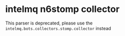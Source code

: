 # intelmq n6stomp collector

This parser is deprecated, please use the `intelmq.bots.collectors.stomp.collector` instead
